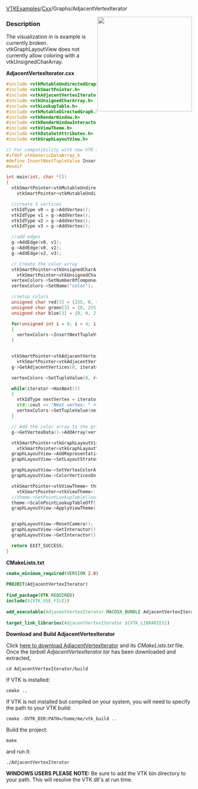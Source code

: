 [VTKExamples](Home)/[Cxx](Cxx)/Graphs/AdjacentVertexIterator

<img align="right" src="https://github.com/lorensen/VTKExamples/raw/master/Testing/Baseline/Graphs/TestAdjacentVertexIterator.png" width="256" />

### Description
The visualization in is example is currently broken. vtkGraphLayoutView does not currently allow coloring with a vtkUnsignedCharArray.

**AdjacentVertexIterator.cxx**
```c++
#include <vtkMutableUndirectedGraph.h>
#include <vtkSmartPointer.h>
#include <vtkAdjacentVertexIterator.h>
#include <vtkUnsignedCharArray.h>
#include <vtkLookupTable.h>
#include <vtkMutableDirectedGraph.h>
#include <vtkRenderWindow.h>
#include <vtkRenderWindowInteractor.h>
#include <vtkViewTheme.h>
#include <vtkDataSetAttributes.h>
#include <vtkGraphLayoutView.h>

// For compatibility with new VTK generic data arrays
#ifdef vtkGenericDataArray_h
#define InsertNextTupleValue InsertNextTypedTuple
#endif

int main(int, char *[])
{
  vtkSmartPointer<vtkMutableUndirectedGraph> g =
    vtkSmartPointer<vtkMutableUndirectedGraph>::New();

  //create 3 vertices
  vtkIdType v0 = g->AddVertex();
  vtkIdType v1 = g->AddVertex();
  vtkIdType v2 = g->AddVertex();
  vtkIdType v3 = g->AddVertex();

  //add edges
  g->AddEdge(v0, v1);
  g->AddEdge(v0, v2);
  g->AddEdge(v2, v3);

  // Create the color array
  vtkSmartPointer<vtkUnsignedCharArray> vertexColors =
    vtkSmartPointer<vtkUnsignedCharArray>::New();
  vertexColors->SetNumberOfComponents(3);
  vertexColors->SetName("color");

  //setup colors
  unsigned char red[3] = {255, 0, 0};
  unsigned char green[3] = {0, 255, 0};
  unsigned char blue[3] = {0, 0, 255};

  for(unsigned int i = 0; i < 4; i++)
  {
    vertexColors->InsertNextTupleValue(blue);//not connected vertices
  }


  vtkSmartPointer<vtkAdjacentVertexIterator> iterator =
    vtkSmartPointer<vtkAdjacentVertexIterator>::New();
  g->GetAdjacentVertices(0, iterator);

  vertexColors->SetTupleValue(0, red);//origin

  while(iterator->HasNext())
  {
    vtkIdType nextVertex = iterator->Next();
    std::cout << "Next vertex: " << nextVertex << std::endl;
    vertexColors->SetTupleValue(nextVertex, green);//connected vertices
  }

  // Add the color array to the graph
  g->GetVertexData()->AddArray(vertexColors);

  vtkSmartPointer<vtkGraphLayoutView> graphLayoutView =
    vtkSmartPointer<vtkGraphLayoutView>::New();
  graphLayoutView->AddRepresentationFromInput(g);
  graphLayoutView->SetLayoutStrategyToTree();

  graphLayoutView->SetVertexColorArrayName("color");
  graphLayoutView->ColorVerticesOn();

  vtkSmartPointer<vtkViewTheme> theme =
    vtkSmartPointer<vtkViewTheme>::New();
  //theme->SetPointLookupTable(lookupTable);
  theme->ScalePointLookupTableOff();
  graphLayoutView->ApplyViewTheme(theme);


  graphLayoutView->ResetCamera();
  graphLayoutView->GetInteractor()->Initialize();
  graphLayoutView->GetInteractor()->Start();

  return EXIT_SUCCESS;
}
```
**CMakeLists.txt**
```cmake
cmake_minimum_required(VERSION 2.8)
 
PROJECT(AdjacentVertexIterator)
 
find_package(VTK REQUIRED)
include(${VTK_USE_FILE})
 
add_executable(AdjacentVertexIterator MACOSX_BUNDLE AdjacentVertexIterator.cxx)
 
target_link_libraries(AdjacentVertexIterator ${VTK_LIBRARIES})
```

**Download and Build AdjacentVertexIterator**

Click [here to download AdjacentVertexIterator](https://github.com/lorensen/VTKWikiExamplesTarballs/raw/master/AdjacentVertexIterator.tar) and its *CMakeLists.txt* file.
Once the *tarball AdjacentVertexIterator.tar* has been downloaded and extracted,
```
cd AdjacentVertexIterator/build 
```
If VTK is installed:
```
cmake ..
```
If VTK is not installed but compiled on your system, you will need to specify the path to your VTK build:
```
cmake -DVTK_DIR:PATH=/home/me/vtk_build ..
```
Build the project:
```
make
```
and run it:
```
./AdjacentVertexIterator
```
**WINDOWS USERS PLEASE NOTE:** Be sure to add the VTK bin directory to your path. This will resolve the VTK dll's at run time.

